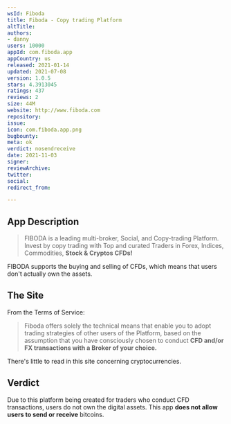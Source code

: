 ```yaml
---
wsId: Fiboda
title: Fiboda - Copy trading Platform
altTitle: 
authors:
- danny
users: 10000
appId: com.fiboda.app
appCountry: us
released: 2021-01-14
updated: 2021-07-08
version: 1.0.5
stars: 4.3913045
ratings: 437
reviews: 2
size: 44M
website: http://www.fiboda.com
repository: 
issue: 
icon: com.fiboda.app.png
bugbounty: 
meta: ok
verdict: nosendreceive
date: 2021-11-03
signer: 
reviewArchive: 
twitter: 
social: 
redirect_from: 

---
```


## App Description

> FIBODA is a leading multi-broker, Social, and Copy-trading Platform. Invest by copy trading with Top and curated Traders in Forex, Indices, Commodities, **Stock & Cryptos CFDs!**

FIBODA supports the buying and selling of CFDs, which means that users don't actually own the assets.

## The Site

From the Terms of Service:

> Fiboda offers solely the technical means that enable you to adopt trading strategies of other users of the Platform, based on the assumption that you have consciously chosen to conduct **CFD and/or FX transactions with a Broker of your choice.**

There's little to read in this site concerning cryptocurrencies.

## Verdict

Due to this platform being created for traders who conduct CFD transactions, users do not own the digital assets. This app **does not allow users to send or receive** bitcoins.
